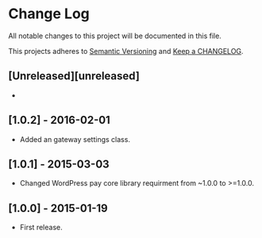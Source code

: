# Change Log

All notable changes to this project will be documented in this file.

This projects adheres to [Semantic Versioning](http://semver.org/) and [Keep a CHANGELOG](http://keepachangelog.com/).

## [Unreleased][unreleased]
-

## [1.0.2] - 2016-02-01
- Added an gateway settings class.

## [1.0.1] - 2015-03-03
- Changed WordPress pay core library requirment from ~1.0.0 to >=1.0.0.

## [1.0.0] - 2015-01-19
- First release.
